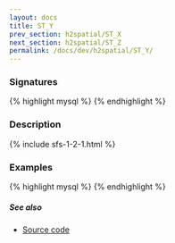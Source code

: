 ```yaml
---
layout: docs
title: ST_Y
prev_section: h2spatial/ST_X
next_section: h2spatial/ST_Z
permalink: /docs/dev/h2spatial/ST_Y/
---
```


### Signatures

{% highlight mysql %}
{% endhighlight %}

### Description



{% include sfs-1-2-1.html %}

### Examples

{% highlight mysql %}
{% endhighlight %}

##### See also

* [Source code](https://github.com/irstv/H2GIS/blob/master/h2spatial/src/main/java/org/h2gis/h2spatial/internal/function/spatial/properties/ST_Y.java)
